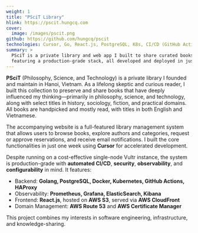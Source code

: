 ```yaml
---
weight: 1
title: "PSciT Library"
hlink: https://pscit.hungcq.com
cover:
  image: /images/pscit.png
github: https://github.com/hungcq/pscit
technologies: Cursor, Go, React.js, PostgreSQL, K8s, CI/CD (GitHub Actions), AWS, EFK, Prometheus, Grafana
summary: >
  PSciT is a private library and web app I built to share curated books on philosophy, science, and technology,
  featuring a production-grade stack, all developed and deployed in just one week.
---
```


**PSciT** (Philosophy, Science, and Technology) is a private library I founded and maintain in Hanoi, Vietnam.
As a lifelong skeptic and curious reader,
I built this collection to preserve and share books that have deeply influenced my thinking—primarily in philosophy,
science, and technology, along with select titles in history, sociology, fiction, and practical domains.
All books are handpicked and mostly read, with titles in both English and Vietnamese.

The accompanying website is a full-featured library management system that allows users to browse books,
explore authors and categories, request or approve reservations, and receive email notifications.
I built the core functionalities in just one week using **Cursor** for accelerated development.

Despite running on a cost-effective single-node Vultr instance,
the system is production-grade with **automated CI/CD**, **security**, **observability**, and **configurability** in mind.
It features:
- Backend: **Golang, PostgreSQL, Docker, Kubernetes, GitHub Actions, HAProxy**
- Observability: **Prometheus, Grafana, ElasticSearch, Kibana**
- Frontend: **React.js**, hosted on **AWS S3**, served via **AWS CloudFront**
- Domain Management: **AWS Route 53** and **AWS Certificate Manager**

This project combines my interests in software engineering, infrastructure, and knowledge-sharing.